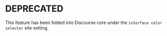 # DEPRECATED

This feature has been folded into Discourse core under the `interface color selector` site setting.
